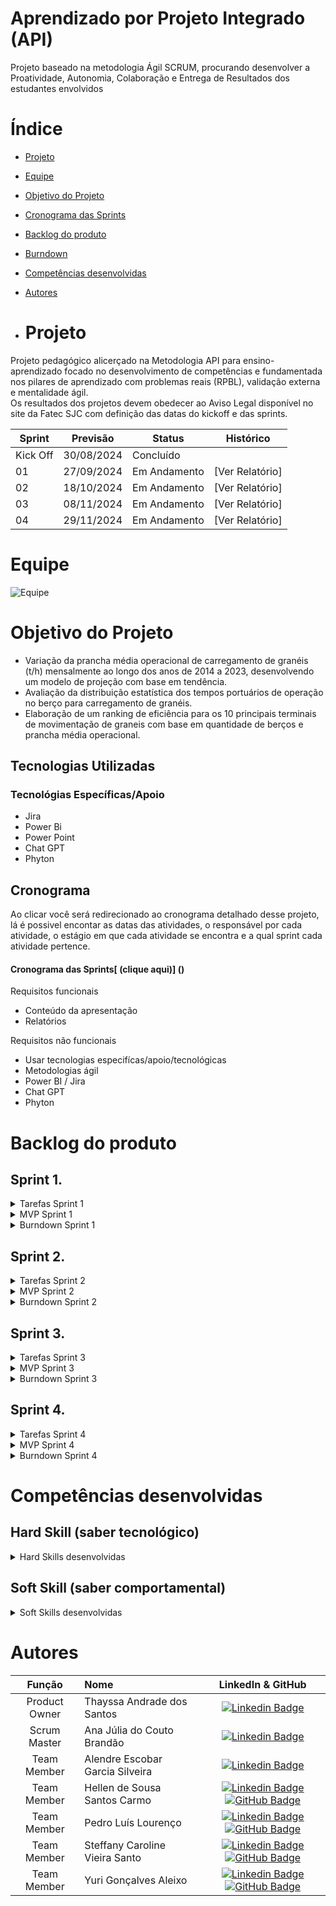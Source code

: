 # Aprendizado por Projeto Integrado (API)

Projeto baseado na metodologia Ágil SCRUM, procurando desenvolver a Proatividade, Autonomia, Colaboração e Entrega de Resultados dos estudantes envolvidos

# Índice
* [Projeto](#projeto)
* [Equipe](#equipe)
* [Objetivo do Projeto](#objetivo-do-projeto)
* [Cronograma das Sprints](#cronograma)
* [Backlog do produto](#Backlog-do-produto)
* [Burndown](#Burndown)
* [Competências desenvolvidas](#competências-desenvolvidas)
* [Autores](#autores)

* # Projeto 
Projeto pedagógico alicerçado na Metodologia API para ensino-aprendizado focado no desenvolvimento de competências e fundamentada nos pilares de aprendizado com problemas reais (RPBL), validação externa e mentalidade ágil.  
Os resultados dos projetos devem obedecer ao Aviso Legal disponível no site da Fatec SJC com definição das datas do kickoff e das sprints.

Sprint | Previsão | Status| Histórico|
|------|--------|------|--------|
|Kick Off | 30/08/2024 | Concluído || 
|01| 27/09/2024 | Em Andamento | [Ver Relatório]
|02| 18/10/2024 | Em Andamento | [Ver Relatório]
|03| 08/11/2024 | Em Andamento | [Ver Relatório]
|04| 29/11/2024 | Em Andamento | [Ver Relatório]

# Equipe
![Equipe](https://photos.app.goo.gl/J4BqZVU9F49buBe38)

# Objetivo do Projeto

* Variação da prancha média operacional de carregamento de granéis (t/h) mensalmente ao longo dos anos de 2014 a 2023, desenvolvendo um modelo de projeção com base em tendência.
* Avaliação da distribuição estatística dos tempos portuários de operação no berço para carregamento de granéis.
* Elaboração de um ranking de eficiência para os 10 principais terminais de movimentação de graneis com base em quantidade de berços e prancha média operacional.

## Tecnologias Utilizadas
 ### Tecnológias Específicas/Apoio
 * Jira
 * Power Bi
 * Power Point
 * Chat GPT
 * Phyton

## Cronograma
Ao clicar você será redirecionado ao cronograma detalhado desse projeto, lá é possivel encontar as datas das atividades, o responsável por cada atividade, o estágio em que cada atividade se encontra e a qual sprint cada atividade pertence.

#### Cronograma das Sprints[ (clique aqui)] ()

Requisitos funcionais 
- Conteúdo da apresentação   
- Relatórios 

Requisitos não funcionais
- Usar tecnologias especifícas/apoio/tecnológicas
- Metodologias ágil
- Power BI / Jira
- Chat GPT
- Phyton

# Backlog do produto

## Sprint 1.

<details>
<summary>Tarefas Sprint 1</summary>

</details>

<details>
<summary>MVP Sprint 1</summary>

</details>

<details>
<summary>Burndown Sprint 1</summary>

</details>

## Sprint 2.

<details>
<summary>Tarefas Sprint 2</summary>

</details>

<details>
<summary>MVP Sprint 2</summary>

</details>


<details>
<summary>Burndown Sprint 2</summary>

</details>

## Sprint 3.

<details>
<summary>Tarefas Sprint 3</summary>

</details>

<details>
<summary>MVP Sprint 3</summary>

</details>


<details>
<summary>Burndown Sprint 3</summary>

</details>

## Sprint 4.

<details>
<summary>Tarefas Sprint 4</summary>

</details>


<details>
<summary>MVP Sprint 4</summary>

</details>

<details>
<summary>Burndown Sprint 4</summary>

</details>


# Competências desenvolvidas

## Hard Skill (saber tecnológico)
<details>
<summary>Hard Skills desenvolvidas</summary>

| Tecnologia/Metodologia | Classificação |
| ---------------------- | ------------- |
| GitHub | ☆ ☆ ☆ ☆ ☆ ☆ ☆ ☆ ☆ ☆  |
| Gestão de Projetos | ☆ ☆ ☆ ☆ ☆ ☆ ☆ ☆ ☆ ☆ |
| Scrum Master | ☆ ☆ ☆ ☆ ☆ ☆ ☆ ☆ ☆ ☆ |
| Prodct Owner | ☆ ☆ ☆ ☆ ☆ ☆ ☆ ☆ ☆ ☆ |
| Markdown | ☆ ☆ ☆ ☆ ☆ ☆ ☆ ☆ ☆ ☆ |
| Git Projects | ☆ ☆ ☆ ☆ ☆ ☆ ☆ ☆ ☆ ☆ |

</details>

## Soft Skill (saber comportamental)
<details>
<summary>Soft Skills desenvolvidas</summary>

| Habilidades | Classificação |
| ---------------------- | ------------- |
| Colaboração | ☆ ☆ ☆ ☆ ☆ ☆ ☆ ☆ ☆ ☆ |
| Proatividade| ☆ ☆ ☆ ☆ ☆ ☆ ☆ ☆ ☆ ☆ |
| Comunicação | ☆ ☆ ☆ ☆ ☆ ☆ ☆ ☆ ☆ ☆ |
| Adaptabilidade | ☆ ☆ ☆ ☆ ☆ ☆ ☆ ☆ ☆ ☆ |
| Autonomia | ☆ ☆ ☆ ☆ ☆ ☆ ☆ ☆ ☆ ☆ |

</details>

# Autores
|    Função     | Nome                                  |                                                                                                                                                      LinkedIn & GitHub                                                                                                                                                      |
| :-----------: | :------------------------------------ | :-------------------------------------------------------------------------------------------------------------------------------------------------------------------------------------------------------------------------------------------------------------------------------------------------------------------------: |
| Product Owner | Thayssa Andrade dos Santos        |      [![Linkedin Badge](https://img.shields.io/badge/Linkedin-blue?style=flat-square&logo=Linkedin&logoColor=white)](https://www.linkedin.com/in/thayssa-andrade-531a20200/)  |
| Scrum Master  | Ana Júlia do Couto Brandão        |         [![Linkedin Badge](https://img.shields.io/badge/Linkedin-blue?style=flat-square&logo=Linkedin&logoColor=white)](https://www.linkedin.com/in/ana-j%C3%BAlia-couto-brand%C3%A3o-60a78b20b/)        | 
|  Team Member  | Alendre Escobar Garcia Silveira   |   [![Linkedin Badge](https://img.shields.io/badge/Linkedin-blue?style=flat-square&logo=Linkedin&logoColor=white)](https://www.linkedin.com/in/alendre-escobar-93ab00238/)   |
|  Team Member  | Hellen de Sousa Santos Carmo      |   [![Linkedin Badge](https://img.shields.io/badge/Linkedin-blue?style=flat-square&logo=Linkedin&logoColor=white)](https://www.linkedin.com/in/hellen-sousa-26717b27b/) [![GitHub Badge](https://img.shields.io/badge/GitHub-111217?style=flat-square&logo=github&logoColor=white)](https://github.com/hllncarmo)   |
|  Team Member  | Pedro Luís Lourenço    |   [![Linkedin Badge](https://img.shields.io/badge/Linkedin-blue?style=flat-square&logo=Linkedin&logoColor=white)](https://www.linkedin.com/in/pedro-luís-lourenço-785314225/) [![GitHub Badge](https://img.shields.io/badge/GitHub-111217?style=flat-square&logo=github&logoColor=white)](https://github.com/PedroLouis) |
|  Team Member  | Steffany Caroline Vieira Santo    |   [![Linkedin Badge](https://img.shields.io/badge/Linkedin-blue?style=flat-square&logo=Linkedin&logoColor=white)](https://www.linkedin.com/in/steffanysantovi) [![GitHub Badge](https://img.shields.io/badge/GitHub-111217?style=flat-square&logo=github&logoColor=white)](https://github.com/Steffanysantovi) |
|  Team Member  | Yuri Gonçalves Aleixo    |   [![Linkedin Badge](https://img.shields.io/badge/Linkedin-blue?style=flat-square&logo=Linkedin&logoColor=white)](https://www.linkedin.com/in/yuri-gon%C3%A7alves-aleixo-b645b2226/) [![GitHub Badge](https://img.shields.io/badge/GitHub-111217?style=flat-square&logo=github&logoColor=white)](https://github.com/YuriAleixo) |
